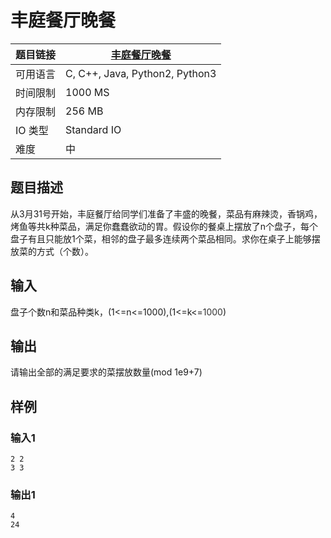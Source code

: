 # 丰庭餐厅晚餐

| 题目链接 | [丰庭餐厅晚餐](http://xmuoj.com/problem/FTCT001) |
| --- | --- |
| 可用语言 | C, C++, Java, Python2, Python3 |
| 时间限制 | 1000 MS |
| 内存限制 | 256 MB |
| IO 类型 | Standard IO |
| 难度 | 中 |

## 题目描述

<p>从3月31号开始，丰庭餐厅给同学们准备了丰盛的晚餐，菜品有麻辣烫，香锅鸡，烤鱼等共k种菜品，满足你蠢蠢欲动的胃。假设你的餐桌上摆放了n个盘子，每个盘子有且只能放1个菜，相邻的盘子最多连续两个菜品相同。求你在桌子上能够摆放菜的方式（个数）。<br /></p>

## 输入

<p>盘子个数n和菜品种类k，(1&lt;=n&lt;=1000),(1&lt;=k&lt;=<span style="color: rgb(51, 51, 51);">1000</span>)<br /></p>

## 输出

<p>请输出全部的满足要求的菜摆放数量(mod 1e9+7)<br /></p>

## 样例

### 输入1

```
2 2
3 3
```

### 输出1

```
4
24
```

